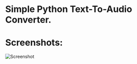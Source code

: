# Simple Python Text-To-Audio Converter.

# Screenshots:
![Screenshot](https://github.com/user-attachments/assets/7017f852-3375-4d33-ad05-c8ea1ceefb80)
